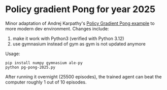 # Policy gradient Pong for year 2025

Minor adaptation of Andrej Karpathy's [Policy Gradient Pong example](https://gist.github.com/karpathy/a4166c7fe253700972fcbc77e4ea32c5) to more modern dev environment. Changes include:
1. make it work with Python3 (verified with Python 3.12)
2. use gymnasium instead of gym as gym is not updated anymore

Usage:
```
pip install numpy gymnasium ale-py
python pg-pong-2025.py
```

After running it overnight (25500 episodes), the trained agent can beat the computer roughly 1 out of 10 episodes.
